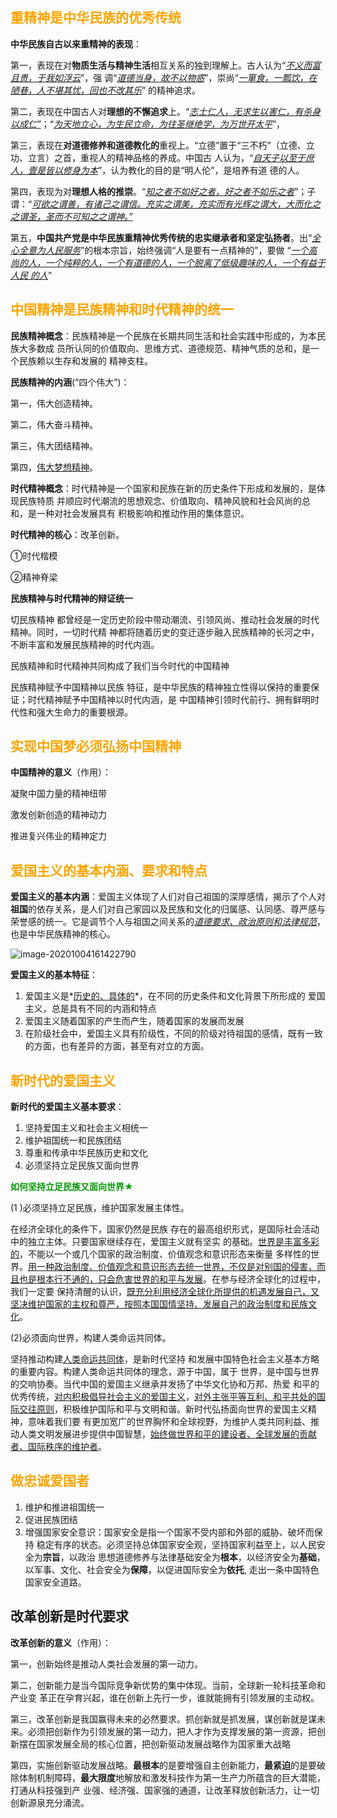 ## <font color=orange>重精神是中华民族的优秀传统</font>

**中华民族自古以来重精神的表现**：

第一，表现在对**物质生活与精神生活**相互关系的独到理解上。古人认为“<u>*不义而富且贵，于我如浮云*</u>”，强 调“*<u>道德当身，故不以物惑</u>*”，崇尚“<u>*一箪食，一瓢饮，在陋巷，人不堪其忧，回也不改其乐*</u>” 的精神追求。

第二，表现在中国古人对**理想的不懈追求**上。“<u>*志士仁人，无求生以害仁，有杀身以成仁”*</u>；“<u>*为天地立心，为生民立命，为往圣继绝学，为万世开太平*</u>”，

第三，表现在**对道德修养和道德教化的**重视上。“立德”置于“三不朽”（立德、立功、立言）之首，重视人的精神品格的养成。中国古 人认为，“<u>*自天子以至于庶人，壹是皆以修身为本*</u>”，认为教化的目的是“明人伦”，是培养有道 德的人。

第四，表现为对**理想人格的推崇**。“<u>*知之者不如好之者，好之者不如乐之者*</u>”；子谓：“<u>*可欲之谓善，有诸己之谓信。充实之谓美，充实而有光辉之谓大，大而化之之谓圣，圣而不可知之之谓神。”*</u>

第五，**中国共产党是中华民族重精神优秀传统的忠实继承者和坚定弘扬者**。出“*<u>全心全意为人民服务</u>*”的根本宗旨，始终强调“人是要有一点精神的”，要做 “*<u>一个高尚的人，一个纯粹的人，一个有道德的人，一个脱离了低级趣味的人，一个有益于人民 的人</u>*”

## <font color=orange>中国精神是民族精神和时代精神的统一</font>

**民族精神概念**：民族精神是一个民族在长期共同生活和社会实践中形成的，为本民族大多数成 员所认同的价值取向、思维方式、道德规范、精神气质的总和，是一个民族赖以生存和发展的 精神支柱。

**民族精神的内涵**(“四个伟大”)：

第一，伟大创造精神。

第二，伟大奋斗精神。

第三，伟大团结精神。

第四，<u>伟大梦想精神</u>。

**时代精神概念**：时代精神是一个国家和民族在新的历史条件下形成和发展的，是体现民族特质 并顺应时代潮流的思想观念、价值取向、精神风貌和社会风尚的总和，是一种对社会发展具有 积极影响和推动作用的集体意识。

**时代精神的核心**：改革创新。

①时代楷模

②精神脊梁

**民族精神与时代精神的辩证统一**

切民族精神 都曾经是一定历史阶段中带动潮流、引领风尚、推动社会发展的时代精神。同时，一切时代精 神都将随着历史的变迁逐步融入民族精神的长河之中，不断丰富和发展民族精神的时代内涵。

民族精神和时代精神共同构成了我们当今时代的中国精神

民族精神赋予中国精神以民族 特征，是中华民族的精神独立性得以保持的重要保证；时代精神赋予中国精神以时代内涵，是 中国精神引领时代前行、拥有鲜明时代性和强大生命力的重要根源。

## <font color=orange>实现中国梦必须弘扬中国精神</font>

**中国精神的意义**（作用）：

凝聚中国力量的精神纽带

激发创新创造的精神动力

推进复兴伟业的精神定力

## <font color=orange>爱国主义的基本内涵、要求和特点</font>

**爱国主义的基本内涵**：爱国主义体现了人们对自己祖国的深厚感情，揭示了个人对**祖国**的依存关系，是人们对自己家园以及民族和文化的归属感、认同感、尊严感与荣誉感的统一。它是调节个人与祖国之间关系的<u>*道德要求、政治原则和法律规范*</u>，也是中华民族精神的核心。

![image-20201004161422790](https://gitee.com/HaitoChan/upload-pic-typora/raw/master/null/image-20201004161422790.png)

**爱国主义的基本特征**：

1. 爱国主义是*<u>历史的、具体的</u>*，在不同的历史条件和文化背景下所形成的 爱国主义，总是具有不同的内涵和特点
2. 爱国主义随着国家的产生而产生，随着国家的发展而发展
3. 在阶级社会中，爱国主义具有阶级性，不同的阶级对待祖国的感情，既有一致的方面，也有差异的方面，甚至有对立的方面。

## <font color=orange>新时代的爱国主义</font>

**新时代的爱国主义基本要求**：

1. 坚持爱国主义和社会主义相统一
2. 维护祖国统一和民族团结
3. 尊重和传承中华民族历史和文化
4. 必须坚持立足民族又面向世界

<font color=#0099>**如何坚持立足民族又面向世界★**</font>

 (1 )必须坚持立足民族，维护国家发展主体性。

在经济全球化的条件下，国家仍然是民族 存在的最高组织形式，是国际社会活动中的独立主体。只要国家继续存在，爱国主义就有坚实 的基础。<u>世界是丰富多彩的</u>，不能以一个或几个国家的政治制度、价值观念和意识形态来衡量 多样性的世界。<u>用一种政治制度、价值观念和意识形态去统一世界，不仅是对别国的侵害，而且也是根本行不通的，只会危害世界的和平与发展</u>。在参与经济全球化的过程中，我们一定要 保持清醒的认识，<u>既充分利用经济全球化所提供的机遇发展自己，又坚决维护国家的主权和尊严，按照本国国情坚持、发展自己的政治制度和民族文化</u>。

(2)必须面向世界，构建人类命运共同体。

坚持推动构建<u>人类命运共同体</u>，是新时代坚持 和发展中国特色社会主义基本方略的重要内容。构建人类命运共同体的理念，源于中国，属于 世界，是中国与世界的交响协奏。当代中国的爱国主义继承并发扬了中华文化协和万邦、热爱 和平的优秀传统，<u>对内积极倡导社会主义的爱国主义</u>，<u>对外主张平等互利、和平共处的国际交往原则</u>，积极维护国际和平与文明和谐。新时代弘扬面向世界的爱国主义精神，意味着我们要 有更加宽广的世界胸怀和全球视野，为维护人类共同利益、推动人类文明发展进步提供中国智慧，<u>始终做世界和平的建设者、全球发展的贡献者、国际秩序的维护者</u>。

## <font color=orange>做忠诚爱国者</font>

1. 维护和推进祖国统一
2. 促进民族团结
3. 增强国家安全意识：国家安全是指一个国家不受内部和外部的威胁、破坏而保持 稳定有序的状态。必须坚持总体国家安全观，坚持国家利益至上，以人民安全为**宗旨**，以政治 思想道德修养与法律基础安全为**根本**，以经济安全为**基础**，以军事、文化、社会安全为**保障**，以促进国际安全为**依托**, 走出一条中国特色国家安全道路。

## <font colo=orange>改革创新是时代要求</font>

**改革创新的意义**（作用）：

第一，创新始终是推动人类社会发展的第一动力。

第二，创新能力是当今国际竞争新优势的集中体现。当前，全球新一轮科技革命和产业变 革正在孕育兴起，谁在创新上先行一步，谁就能拥有引领发展的主动权。

第三，改革创新是我国赢得未来的必然要求。抓创新就是抓发展，谋创新就是谋未来。必须把创新作为引领发展的第一动力，把人才作为支撑发展的第一资源，把创新摆在国家发展全局的核心位置，把创新驱动发展战略作为国家重大战略

第四，实施创新驱动发展战略。**最根本**的是要增强自主创新能力，**最紧迫**的是要破除体制机制障碍，**最大限度**地解放和激发科技作为第一生产力所蕴含的巨大潜能，打通从科技强到产 业强、经济强、国家强的通道，让改革释放创新活力，让一切创新源泉充分涌流。



